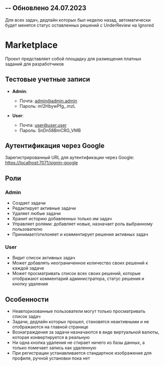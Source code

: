 ## -- Обновлено 24.07.2023
Для всех задач, дедлайн которых был неделю назад, автоматически будет менятся статус оставленных решений с UnderReview на Ignored

# Marketplace
Проект представляет собой площадку для размещения платных заданий для разработчиков

## Тестовые учетные записи

- **Admin**: 
  - Почта: admin@admin.admin
  - Пароль: m!2HbywPfg_.mzL

- **User**:
  - Почта: user@user.user
  - Пароль: SnDn58BmCRG_VMB

## Аутентификация через Google

Зарегистрированный URL для аутентификации через Google: [https://localhost:7071/signin-google](https://localhost:7071/signin-google)

## Роли

### Admin

- Создает задачи
- Редактирует активные задачи
- Удаляет любые задачи
- Хранит историю добавленных только им задач
- Управляет ролями: добавляет новые, назначает роль выбранному пользователю
- Принимает/отклоняет и комментирует решения активных задач

### User

- Видит список активных задач
- Может добавлять неограниченное количество своих решений к каждой задаче
- Может просматривать список всех своих решений, которые отображают комментарий администратора, статус решения и кнопку удаления

## Особенности

- Неавторизованные пользователи могут только просматривать список задач
- Задачи, дедлайн которых прошел, становятся неактивными и не отображаются на главной странице
- Вознаграждения за задачи назначаются в виде виртуальной валюты, которая конвертируется в реальную
- Ни одна кнопка удаления не стирает ничего из базы данных, а только помечает запись как удаленную
- При регистрации устанавливается стандартное изображение для профиля, ручной установки пока нет
